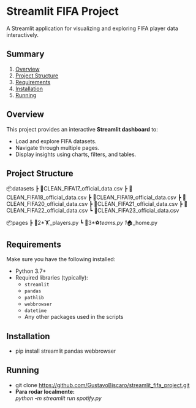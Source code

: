 # Streamlit FIFA Project

<p>A Streamlit application for visualizing and exploring FIFA player data interactively. </p>

## Summary

1. [Overview](#overview)
2. [Project Structure](#project-structure)
3. [Requirements](#requirements)
4. [Installation](#installation)
5. [Running](#running-the-app)

## Overview

This project provides an interactive **Streamlit dashboard** to:

- Load and explore FIFA datasets.
- Navigate through multiple pages.
- Display insights using charts, filters, and tables.

## Project Structure

📦datasets
┣ 📜CLEAN_FIFA17_official_data.csv
┣ 📜CLEAN_FIFA18_official_data.csv
┣ 📜CLEAN_FIFA19_official_data.csv
┣ 📜CLEAN_FIFA20_official_data.csv
┣ 📜CLEAN_FIFA21_official_data.csv
┣ 📜CLEAN_FIFA22_official_data.csv
┗ 📜CLEAN_FIFA23_official_data.csv

📦pages
┣ 📜2*🏋️_players.py
┗ 📜3*⚽*teams.py
1*🏠_home.py

## Requirements

Make sure you have the following installed:

- Python 3.7+
- Required libraries (typically):
  - `streamlit`
  - `pandas`
  - `pathlib`
  - `webbrowser`
  - `datetime`
  - Any other packages used in the scripts

## Installation

- pip install streamlit pandas webbrowser

## Running

- git clone https://github.com/GustavoBiscaro/streamlit_fifa_project.git
- <strong>Para rodar localmente:</strong><br>
  <em>python -m streamlit run spotify.py</em>
